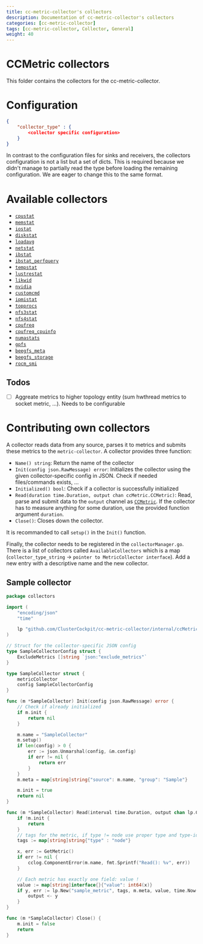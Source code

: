 ```yaml
---
title: cc-metric-collector's collectors
description: Documentation of cc-metric-collector's collectors
categories: [cc-metric-collector]
tags: [cc-metric-collector, Collector, General]
weight: 40
---
```


# CCMetric collectors

This folder contains the collectors for the cc-metric-collector.

# Configuration

```json
{
    "collector_type" : {
        <collector specific configuration>
    }
}
```

In contrast to the configuration files for sinks and receivers, the collectors configuration is not a list but a set of dicts. This is required because we didn't manage to partially read the type before loading the remaining configuration. We are eager to change this to the same format.

# Available collectors

* [`cpustat`](./cpustatMetric.md)
* [`memstat`](./memstatMetric.md)
* [`iostat`](./iostatMetric.md)
* [`diskstat`](./diskstatMetric.md)
* [`loadavg`](./loadavgMetric.md)
* [`netstat`](./netstatMetric.md)
* [`ibstat`](./infinibandMetric.md)
* [`ibstat_perfquery`](./infinibandPerfQueryMetric.md)
* [`tempstat`](./tempMetric.md)
* [`lustrestat`](./lustreMetric.md)
* [`likwid`](./likwidMetric.md)
* [`nvidia`](./nvidiaMetric.md)
* [`customcmd`](./customCmdMetric.md)
* [`ipmistat`](./ipmiMetric.md)
* [`topprocs`](./topprocsMetric.md)
* [`nfs3stat`](./nfs3Metric.md)
* [`nfs4stat`](./nfs4Metric.md)
* [`cpufreq`](./cpufreqMetric.md)
* [`cpufreq_cpuinfo`](./cpufreqCpuinfoMetric.md)
* [`numastats`](./numastatsMetric.md)
* [`gpfs`](./gpfsMetric.md)
* [`beegfs_meta`](./beegfsmetaMetric.md)
* [`beegfs_storage`](./beegfsstorageMetric.md)
* [`rocm_smi`](./rocmsmiMetric.md)

## Todos

* [ ] Aggreate metrics to higher topology entity (sum hwthread metrics to socket metric, ...). Needs to be configurable

# Contributing own collectors
A collector reads data from any source, parses it to metrics and submits these metrics to the `metric-collector`. A collector provides three function:

* `Name() string`: Return the name of the collector
* `Init(config json.RawMessage) error`: Initializes the collector using the given collector-specific config in JSON. Check if needed files/commands exists, ...
* `Initialized() bool`: Check if a collector is successfully initialized
* `Read(duration time.Duration, output chan ccMetric.CCMetric)`: Read, parse and submit data to the `output` channel as [`CCMetric`](../internal/ccMetric/README.md). If the collector has to measure anything for some duration, use the provided function argument `duration`.
* `Close()`: Closes down the collector.

It is recommanded to call `setup()` in the `Init()` function.

Finally, the collector needs to be registered in the `collectorManager.go`. There is a list of collectors called `AvailableCollectors` which is a map (`collector_type_string` -> `pointer to MetricCollector interface`). Add a new entry with a descriptive name and the new collector.

## Sample collector

```go
package collectors

import (
    "encoding/json"
    "time"

    lp "github.com/ClusterCockpit/cc-metric-collector/internal/ccMetric"
)

// Struct for the collector-specific JSON config
type SampleCollectorConfig struct {
    ExcludeMetrics []string `json:"exclude_metrics"`
}

type SampleCollector struct {
    metricCollector
    config SampleCollectorConfig
}

func (m *SampleCollector) Init(config json.RawMessage) error {
    // Check if already initialized
    if m.init {
        return nil
    }

    m.name = "SampleCollector"
    m.setup()
    if len(config) > 0 {
        err := json.Unmarshal(config, &m.config)
        if err != nil {
            return err
        }
    }
    m.meta = map[string]string{"source": m.name, "group": "Sample"}

    m.init = true
    return nil
}

func (m *SampleCollector) Read(interval time.Duration, output chan lp.CCMetric) {
    if !m.init {
        return
    }
    // tags for the metric, if type != node use proper type and type-id
    tags := map[string]string{"type" : "node"}

    x, err := GetMetric()
    if err != nil {
        cclog.ComponentError(m.name, fmt.Sprintf("Read(): %v", err))
    }

    // Each metric has exactly one field: value !
    value := map[string]interface{}{"value": int64(x)}
    if y, err := lp.New("sample_metric", tags, m.meta, value, time.Now()); err == nil {
        output <- y
    }
}

func (m *SampleCollector) Close() {
    m.init = false
    return
}
```
